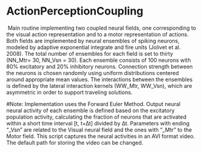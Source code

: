 ﻿# ActionPerceptionCoupling
﻿
Main routine implementing two coupled neural fields, one corresponding to the visual action representation and to a motor representation of actions. Both fields are implemented by neural ensembles of spiking neurons, modeled by adaptive exponential integrate and fire units (Jolivet et al. 2008). The total number of ensembles for each field is set to thirty (NN_Mtr= 30, NN_Vsn = 30). Each ensemble consists of 100 neurons with 80% excitatory and 20% inhibitory neurons. Connection strength between the neurons is chosen randomly using uniform distributions centered around appropriate mean values. The interactions between the ensembles is defined by the lateral interaction kernels (WW_Mtr, WW_Vsn), which are asymmetric in order to support traveling solutions. 

#Note:
	Implementation uses the Forward Euler Method. 
	Output neural neural activity of each ensemble is defined based on the excitatory population activity, calculating the fraction of       neurons that are activated within a short time interval [t, t+∆t] divided by ∆t.
	Parameters with ending “_Vsn” are related to the Visual neural field and the ones  with “_Mtr” to the Motor field.
	This script captures the neural activities in an AVI format video. The default path for storing the video can be changed.
